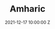 ---
title: Amharic
date: 2021-12-17 10:00:00 Z
layout: simple
description: "
  **የትሪገራይዝ የግላዊነት ፖሊሲ** 
  \n\n\n 
  **ክፍል አንድ፡ የትሪገራይዝ ማንነት** 
  \n\n\n 
  **የእርስዎን ውሂብ፣ ግላዊነት እና የግል መረጃ መጠበቅ ለትሪገራይዝ ስቲቺንግ እና ለተባባሪዎቻችን በጣም አስፈላጊ ነው። ትሪገራይዝ ኬንያ ሃላፊነቱ የተወሰነ የግል ድርጅት፣ ትሪገራይዝ ስቲቺንግ ኢትዮጵያ ቅርንጫፍ፣ ትሪገራይዝ ኢንዲያ፣ ትሪገራይዝ ቢቪ፣ ትሪገራይዝ ደቡብ አፍሪካ NPO፣ ትሪገራይዝ ላብስ unipessoal Lda (“እኛ” ወይም “የኛ” ተባባሪዎች ናቸው) ። ደንበኞቻችን (\"ተጠቃሚዎች\") በተለያዩ መድረኮቻችን የምንሰጣቸውን አገልግሎቶች፣ ምርቶች እና መረጃዎች ሲጠቀሙ ደህንነት እንዲሰማቸው ማድረግ ለኛ በጣም አስፈላጊ ነው።**
  \n\n\n
  **ይህ መመሪያ ከእርስዎ የምንሰበስበው ወይም እርስዎ ያቀረቡልን ማንኛውም የግል መረጃ የሚስተናገድበትን መሰረት ይተነትናል። ከእርስዎ የምንሰበስበውን የመረጃ አይነቶች እንዴት እንደምንጠቀምበት፣ለሶስተኛ ወገኖች የምንካፈልበትን ሁኔታዎች እና እርስዎ ከሚሰጡን የግል መረጃዎች ጋር በተያያዘ የእርስዎን መብቶች ለመረዳት እባክዎ ይህን የግላዊነት ፖሊሲ በጥንቃቄ ያንብቡ።**
  \n\n\n
  **የእኛን መድረክ፣ አፕሊኬሽኖች፣ ድረ-ገጾችን (\"አገልግሎቶቹን\") ሲጠቀሙ እውቅናዎን እንዲያሳዩ ይጠየቃሉ አስፈላጊ ሆኖ ከተገኘም በዚህ መመሪያ ውስጥ ለተገለጹት ነገሮች ፈቃድዎን እንዲሰጡ ይጠየቃሉ።**
  \n\n\n
  **ይህ የግላዊነት ፖሊሲ በትሪገራይዝ ስቲቺንግ እና ተባባሪዎቻችን እንዲሁም በቡርኪና ፋሶ፣ ካሜሮን፣ ኬንያ፣ ኢትዮጵያ፣ ህንድ፣ ፖርቹጋል፣ ደቡብ አፍሪካ እና ኔዘርላንድ በሚገኙ አጋሮቻችን አማካኝነት በመረጃ ሂደት ላይ ተፈጻሚ ይሆናል።**
  \n\n\n
  ይህ የግላዊነት ማስታወቂያ በትሪገራይዝ ስቲቺንግ እና በተባባሪዎቹ ስም የቀረበ ነው። ስለዚህ በዚህ የግላዊነት ፖሊሲ ውስጥ \"ትሪገራይዝ\"፣ \"እኛ\" ወይም \"የኛ\" በለን ስንጠቅስ የእርስዎን መረጃ ወይም ውሂብ ለማሰናዳት ወይም ለመቆጣጠር ሃላፊነት ያለው የሚመለከተውን የትሪገራይዝ ተባባሪ አካልን እየጠቀስን ነው። ከእኛ ጋር አንድ ምርት ወይም አገልግሎት ሲገዙ የትኛው አካል የውሂብዎ ተቆጣጣሪ እንደሚሆንም እናሳውቅዎታለን።
  \n\n\n
  ይህንን የግላዊነት ፖሊሲ በተመለከተ ጥያቄዎች እና አስተያየቶች የተበረታቱ ናቸው። ጥያቄ ወይም አስተያየት በሚኖር ጊዜ ለውሂብ/መረጃ ጥበቃ ኦፊሰራችን ሲልቪያ ቦወር መቅረብ ይኖርባቸዋል።
  \n\n\n
  **ክፍል 2 - ከአገልግሎቶች፣ ምርቶች እና መረጃዎች ጋር በተገናኘ የእኛ የውሂብ/መረጃ ማሰናዳት ሂደት አጠቃላይ እይታ**
  \n\n\n
  በሚከተሉት  ጊዜያት  መረጃዎን  እንዲሰጡን  ይጠየቃሉ፡-
  \n\n
  -   በድረ-ገጻችን፣  አፕሊኬሽኖቻችን፣  ዲጂታል  እሴቶቻችን (እንደ  ፌስቡክ  ሜሴንጀር፣  ትዊተር፣  ዋትስአፕ፣  ኢንስታግራም)  ላይ  ቅጾችን  ሲሞሉ  ወይም  በኤስኤምኤስ፣  በስልክ፣  በኢሜል  ወይም  በሌላ  መንገድ  ከእኛ  ጋር  ሲፃፃፉ; \n\n
  -   የእኛን  አገልግሎቶች፣  ምርቶች  ወይም  ቅናሾችን  ለመጠቀም  ሲመዘገቡ፣  ለዜና  መጽሄታችን፣  የማስተዋወቂያ  ኢሜይሎች  ወይም  ሌሎች  የግብይት  ቁሶች  ለማግኘት  ሲመዘገቡ፤ \n\n
  -   በእኛ  መድረኮች  የሚያገኟቸውን  አገልግሎቶች  ወይም  ምርቶች  ሲጠቀሙ;\n\n
  -   በእኛ  መድረኮች  የሚያገኟቸውን  አገልግሎቶች  ወይም  ምርቶች  ደረጃ  ሲሰጡ\n\n
  -   በእኛ  መድረኮች  ባገኟቸውን አገልግሎቶች  ወይም  ምርቶች  ላይ  ችግር  ሲያጋጥም; ወይም\n\n
  -   አገልግሎቶቻችንን  ለመገምገም  ወይም  ለእርስዎ  የምንሰጥዎትን  የአገልግሎት  ጥራት  ለማሻሻል  ለምርምር  ዓላማ  የምንጠቀምባቸውን  የዳሰሳ  ጥናቶችን  ሲያጠናቅቁ\n\n
  \n\n\n
  ለእነዚህ ዓላማዎች እንድትሰጡን የሚጠየቁት መረጃዎች የእርስዎን ጾታ፣ የልደት ቀን፣ ስልክ ቁጥር፣ ያገኟቸውን ምርቶች ወይም አገልግሎቶች፣ ምርት የተቀበሉበትን ቦታ፣ አገልግሎት ወይም መረጃ የተቀበሉበትን ቦታ፣ የተመለሱ ሽልማቶችን ወይም ተጨማሪ መረጃን ሊያካትቱ ይችላሉ። ለበለጠ መረጃ ማንነትዎን እንደ የፊትዎ ምስል ባለ መረጃ እንዲያረጋግጡ ሊጠየቁ ይችላሉ።
  \n\n\n
  **ክፍል 3 - ልዩ የማስናዳት ተግባራት፣ አይነት እና የአጠቃቀም ዓላማ**
  \n\n\n
  **3.1 ድረ-ገጾቻችንን ሲጠቀሙ**
  \n\n\n
  <b>የውሂብ አይነቶች፡- </b>አገልግሎት የሚጠይቀው መሳሪያ የአይ ፒ አድራሻ፣ የሚጠቀምበት ቀን እና ሰአት፣ የተጠየቀው ፋይል ስም እና URL፣ መዳረሻ የሚገኝበት ድህረ ገጽ (“ማጣቀሻ URL”)፣ ጥቅም ላይ የሚውለው አሳሽ(web browser) እና አስፈላጊ ሆኖ ሲገኝ የመሣሪያዎ ስርዓተ ክወና እና የመዳረሻ አቅራቢዎ ማንነት።
  \n\n\n
  <b>የውሂብ ጠቀሜታ፡- </b>ወደ ድረ-ገጻችን እንዲያደርሱዎት ለማድረግ ከላይ ያለውን መረጃ እንጠቀማለን፣ ድህረ ገጹ የበይነመረብ ግንኙነትን በተቀላጠፈ ሁኔታ መመስረት እና ለመጠቀም ቀላል ለማድረግ፤ የስርዓቱን ደህንነት እና መረጋጋት ለመተንተን, እንዲሁም ለተጨማሪ አስተዳደራዊ ዓላማዎች ጠቀሜታ ላይ ይውላል።
  \n\n\n
  <b>ለመጠቀማችን የቀረበ ምክንያት፡ </b>ህጋዊ ፍላጎቶች (አንቀጽ 6 (1) (ረ) GDPR)። የእኛ ህጋዊ ፍላጎት ከላይ በተዘረዘሩት የመረጃ አሰባሰብ ዓላማዎች ላይ የተመሰረተ ነው። እርስዎን ለመለየት ዓላማ የተሰበሰበውን መረጃ አንጠቀምም። ከላይ ያለውን የግል መረጃ የማቅረብ ግዴታ የለብዎትም። ነገር ግን፣ እንደዚህ አይነት የግል መረጃዎች ካልተሰጡ ድረ-ገጾቹን መጠቀም አይችሉም።
  \n\n\n
  <b>የማጠራቀሚያ ጊዜ፡ </b>ማንኛውም ከደህንነት ጋር ተዛማጅነት ያለው ክስተት (ለምሳሌ የDDoS ጥቃት) እስካልተፈጠረ ድረስ ተጠቃሚን እንድንለይ የሚፈቅደን መረጃ ከ14 ቀናት በኋላ ይወገዳል። ከደህንነት ጋር ተዛማጅነት ያለው ክስተት ካለ የአገልጋይ መዝገብ ማስታወሻ ፋይሎች ከደህንነት ጋር ተያያዥነት ያለው ክስተቱ እስኪወገድ እና ሙሉ በሙሉ እስኪገለፅ ድረስ አይወገዱም።
  \n\n\n
  **3.2 እኛ በምንመራቸው የመሣሪያ ስርዓቶች ላይ አገልግሎቶችን ወይም ምርቶችን ለማግኘት ሲመዘገቡ**
  \n\n\n
  <b>የውሂብ ዓይነቶች የሚከተሉትን ያካትታሉ: </b>ጾታ, የልደት ቀን, የፊትዎ ምስል
  \n\n\n
  <b>የዚህ ውሂብ አጠቃቀሞች፡- </b>የተጠቃሚ መለያ ለእርስዎ ለማቅረብ እና በመሣሪያ ስርዓቶች የምንሰጣቸውን አገልግሎቶች፣ ምርቶች እና መረጃዎች ለማግኘት ከላይ ያለውን ውሂብ እንጠቀማለን። (አማራጭ ያልሆነ) መረጃው ካልተሰጠ አገልግሎቶቻችንን ማግኘት አይቻልም።
  \n\n\n
  <b>ለመጠቀማችን የቀረበ ምክንያት፡ </b>የውል አፈጻጸም (አንቀጽ 6 (1) (ለ) GDPR / ስምምነት (አንቀጽ 9 (2) (ሀ) GDPR)።
  \n\n\n
  <b>የማጠራቀሚያ ጊዜ፡ </b>መለያዎ እንዲሰረዝ ሲጠይቁ የእርስዎ ውሂብ ይሰረዛል ወይም ማንነት አልባ ይደረጋል (እና ከተለየ የተፈጥሮ ሰው ጋር መያያዝ አይቻልም)። መለያዎ ከ12 ወራት በላይ ያልተጠቀሙበት ከሆነ፣ አገልግሎቶቻችንን መጠቀም ለመቀጠል መፈለግዎን ለማረጋገጥ ጥያቄ እናቀርብሎታለን። ከዚያም ለቀጣይ 12 ወራት የተጠቃሚ መለያዎት ጥቅም ላይ ካልዋለ፣ መለያዎትን እንሰርዘዋለን እና ውሂቦትን ማንነት አልባ እናደርገዋለን (ከአንድ የተወሰነ የተፈጥሮ ሰው ጋር መገናኘት አይቻልም)።
  \n\n\n
  **3.3 አገልግሎቶችን፣ ምርቶች ወይም መረጃዎችን በምናስተዳድራቸው መድረኮች ላይ ሲደርሱዎት**
  \n\n\n
  የውሂብ አይነቶች የሚያጠቃልሉት፡ ጾታ፣ የትውልድ ቀን፣ የፊትዎ ምስል፣ የተቀበሉት የአገልግሎት አይነት፣ ምርት ወይም መረጃ፣ አገልግሎቱን ያቀረቡልዎ ተዋናይ ወይም የምርት ቀን፣ ምርት ወይም መረጃ፣ የእርስዎ ግምገማ የተቀበሏቸው የአገልግሎቶች፣ ምርቶች እና መረጃዎች ጥራት፣ እንደ ታማኝነት ነጥቦች ('ቲኮ ማይልስ') ያሉ ማበረታቻዎችን ይገባኛል እንደጠየቁ፣ ማበረታቻዎችን/ታማኝነትን ነጥብ ይገባኛል የጠየቁበት እና ምን ያህል ማበረታቻዎችን/ታማኝነትን ነጥብ እንደተጠቀሙ።
  \n\n\n
  የዚህ ውሂብ አጠቃቀሞች፡- በመድረኮቻችን የምንሰጣቸውን አገልግሎቶች፣ ምርቶች እና መረጃዎች ለእርስዎ ለማቅረብ ከላይ ያለውን ውሂብ እንጠቀማለን። እንዲሁም መረጃውን የምንጠቀመው የሚያገኟቸው የአገልግሎት፣ ምርቶች እና መረጃዎች ብዛት እና ጥራት ለማሻሻል፣ ያገኟቸውን አገልግሎቶች፣ ምርቶች እና መረጃዎች ለማረጋገጥ፣ ላገኙት አገልግሎት፣ ምርት እና መረጃ ለአቅራቢዎች እና አገልግሎት አቅራቢዎች ወጪ ለመመለስ እና ለማረጋገጥ ነው። ከመድረክዎቻችን አገልግሎቶችን፣ ምርቶች እና መረጃዎችን ለማግኘት እና ለመጠቀም ብቁነትዎ፣ እንደ በዘፈቀደ ቁጥጥር የተደረጉ ሙከራዎችን የመሳሰሉ የምርምር ጣልቃገብነቶችን ተግባራዊ ለማድረግ፣ የምርምር ጣልቃገብነቶችን ውጤታማነት ለመገምገም፣ በአገልግሎታችን ላይ ለሚሰጡ አገልግሎቶች፣ ምርቶች ወይም መረጃዎች ገንዘብ ሰጪዎች ሪፖርት ለማድረግ፣ የተጠቃሚን ጥናት ለማካሄድ እና እርስዎን በመድረኮቻችን ያገኟቸውን አገልግሎቶች፣ ምርቶች እና መረጃዎችን እንዴት ማሻሻል እንደምንችል ከእርስዎ ጋር ለመከታተል። ውሂብ ካልቀረበ የእኛን አገልግሎቶች፣ ምርት ወይም መረጃ (አማራጭ ያልሆነ) ማግኘት አይቻልም።
  \n\n\n
  <b>ለመጠቀማችን የቀረበ ምክንያት፡ </b>የውል አፈጻጸም (አንቀጽ 6 (1) (ለ) GDPR / ስምምነት (አንቀጽ 9 (2) (ሀ) GDPR)።
  \n\n\n
  <b>የማጠራቀሚያ ጊዜ፡ </b>መለያዎ እንዲሰረዝ ሲጠይቁ የእርስዎ ውሂብ ይሰረዛል ወይም ማንነት-አልባ ይሆናል ( ከተለየ የተፈጥሮ ሰው ጋር መያያዝ አይቻልም)።
  \n\n\n
  **3.4 እኛ በምናስተዳድራቸው መድረኮች ለርስዎ የአገልግሎቶች፣ ምርቶች ወይም መረጃዎች ቀጥተኛ ግብይት ማቅረብ**
  \n\n\n
  <b>የውሂብ አይነቶች የሚያጠቃልሉት፡ </b>ጾታ፣ የትውልድ ቀን፣ የፊትዎ ምስል፣ የተቀበሉት የአገልግሎት አይነት፣ ምርት ወይም መረጃ፣ አገልግሎቱን ያቀረቡልዎ ተዋናይ ወይም የምርት ቀን፣ ምርት ወይም መረጃ፣ የእርስዎ ግምገማ የተቀበሏቸው የአገልግሎቶች፣ ምርቶች እና መረጃዎች ጥራት፣ እንደ ታማኝነት ነጥቦች ('ቲኮ ማይልስ') ያሉ ማበረታቻዎችን ይገባኛል እንደጠየቁ፣ ማበረታቻዎችን/ታማኝነትን ነጥብ ይገባኛል የጠየቁበት እና ምን ያህል ማበረታቻዎችን/ታማኝነትን ነጥብ እንደተጠቀሙ።
  \n\n\n
  <b>የዚህ ውሂብ አጠቃቀሞች፡ </b>ከላይ ያለውን ውሂብ አገልግሎቶችን፣ ምርቶችን ለማስተዋወቅ ወይም ለእርስዎ ፍላጎት ይሆናሉ ብለን የምናምንበትን መረጃ ለእርስዎ ለመስጠት እንጠቀማለን። በማንኛውም ጊዜ የግብይት መተግበሪያ ማስተካከል ይችላሉ (1) አቁም የሚለውን ጽሁፍ በአገልግሎታችን ለመመዝገብ ወደ ተጠቀሙበት አጭር ኮድ ቁጥር በመላክ (2) እርስዎን በእኛ መድረክ ለመመዝገብ የረዳዎትን ቀስቃሽ በማነጋገር እና በማሳወቅ (3) ባጋራናቸው ስልክ ቁጥሮች በቀጥታ በመደወል (4) “አቁም”  የሚል የዋትስአፕ ወይም የፌስቡክ መልእክት በመላክ ወይም (5) ኢሜል በመላክ።
  \n\n\n
  <b>ለመጠቀማችን የቀረበ ምክንያት፡ </b>ፍቃድ (አንቀጽ 6 (1) (ሀ) GDPR)።
  \n\n\n
  <b>የማጠራቀሚያ ጊዜ፡ </b>መለያዎ እንዲሰረዝ ሲጠይቁ የእርስዎ ውሂብ ይሰረዛል ወይም ማንነት-አልባ ይሆናል ( ከተለየ የተፈጥሮ ሰው ጋር መያያዝ አይቻልም)።
  \n\n\n
  **3.5 ለምርምር እና ስታቲስቲካዊ ዓላማዎች ከጤናዎ ጋር የተዛመደ መረጃን ስለመጠቀም**
  \n\n\n
  <b>የውሂብ አይነቶች የሚያጠቃልሉት፡- </b>ከእኛ ያገኟቸውን የጤና ምርቶች ወይም አገልግሎቶች መዝገቦች፣ ሌሎች የእኛን ምርቶች ወይም አገልግሎቶች በሚጠቀሙበት ወቅት በቀጥታም ሆነ በተዘዋዋሪ ያቀረቡትን የጤና መረጃ።
  \n\n\n
  <b>የዚህ መረጃ አጠቃቀሞች፡- </b>ይህን መረጃ የምናቀናብረው ከጾታዊ ሥነ ተዋልዶ ጤና አገልግሎቶች እና ምርቶች አጠቃቀም እና አወሳሰድ ጋር በተገናኘ ምርምር ለማድረግ እና በጤና ምርቶች፣ አገልግሎቶች ወይም መረጃዎች በመልክዓ ምድር በተለያየ አጠቃቀም ላይ አጠቃላይ አሃዛዊ መረጃን ለማዘጋጀት ከእርስዎ ያገኘነው መረጃ ከስነ-ሕዝብ መረጃ ጋር ሊዛመድ ይችላል። ማንኛውም እንደዚህ ያለ መረጃ በይፋ የሚገኝ ከሆነ፣ ማንነቱ ሳይገለጽ እንደ ማጠቃለያ አሃዛዊ መረጃ የሚቀርብ ይሆናል።
  \n\n\n
  <b>ለመጠቀማችን የቀረበ ምክንያት፡ </b>. ይህ ሂደት ለሳይንሳዊ ምርምር ወይም ስታትስቲካዊ አላማ አስፈላጊ ነው, እናም ማንነትን የማይገልጹ እና የተጠቃለሉ አሃዛዊ መረጃዎችን አንድን ሰው ለይቶ ለማወቅ በምንም ሁኔታ በማይቻልበት መልኩ ይፋ እናደርጋለን። (አንቀጽ 9 (2) (j) DSVGO; ንኡስ አንቀጽ 27 (1) BDSG)። ለነዚህ አላማዎች መረጃን ለማቀናበር ያለን ህጋዊ ፍላጎት ለገንዘብ ለጋሾቻችን ሪፖርት ለማድረግ፣ ለጤና ጥበቃ ሚኒስቴር መስሪያ ቤቶች ህጋዊ ሪፖርት ለማቅረብ እና ለህዝብ ጥቅም የሚጠቅመውን ሁለንተናዊ የጤና አገልግሎት ተደራሽነትን ለመደገፍ ነው። ከሁኔታዎች ጋር በተያያዙ ምክንያቶች በማንኛውም ጊዜ ወደ <privacy@triggerise.org> ኢሜል በመላክ እንዲህ ዓይነቱን ሂደት መቃወም ይችላሉ።
  \n\n\n
  <b>የማጠራቀሚያ ጊዜ፡- </b>አሃዛዊ መረጃውን የምናዘጋጅበት መሰረት የሚሆነው የውሂብዎ የማከማቻ ጊዜ በክፍል 3.2 መሰረት ከተቀናበረበት ጊዜ ጋር ይዛመዳል። የውሂብ ሂደትዎን ከተቃወሙ፣ የእርስዎ ውሂብ ከአሁን በኋላ ለዚህ ዓላማ ጥቅም ላይ አይውልም ። አሃዛዊ መረጃውም ማንነት-አልባ ይሆናል።
  \n\n\n
  **ክፍል 4 - ኩኪዎች እና በድረ-ገፃችን ላይ ክትትል**
  \n\n\n
  የእኛ ድረ-ገጾች \"ኩኪዎች\" የሚባሉትን ይጠቀማሉ። ኩኪዎች በበይነ መረብ አሳሽ ላይ ወይም በበይነ መረብ አሳሽ ውስጥ በተጠቃሚው መሳሪያ (ኮምፒውተር፣ ታብሌት ወይም ስልክ) ውስጥ የተከማቹ የጽሁፍ ፋይሎች ናቸው። እኛ \"ኩኪዎች\" የሚለውን ቃል በድረ-ገጻችን ላይ ሁሉንም መረጃዎች የሚሰበስቡ መሳሪያዎችን (ለምሳሌ የአይፒ አድራሻዎች, የተጠቃሚዎች ጉብኝት ቦታ እና ጊዜ) ለማመልከት እንጠቀማለን። በዚህ መንገድ የተሰበሰበው የተጠቃሚው መረጃ ማንነቱን በማያጋልጥ መልኩ ነው። ውሂቡ ከተጠቃሚው ሌላ የግል ውሂብ ጋር አብሮ አይከማችም። ይህ ሂደት የሚካሄደው በህጋዊ መሰረት ነው ወይም ህግ በሚጠየቅበት ጊዜ በእርስዎ ፍቃድ ላይ በመመስረት ነው።
  \n\n\n
  **ክፍል 5 - የእርስዎን የግል ውሂብ የት ነው የምናከማቸው?**
  \n\n\n
  ከእርስዎ የምንሰበስበው ግላዊ መረጃ በአውሮፓ ህብረት (አውሮፓ) የአማዞን ድር አገልግሎቶች EMEA SARL ላይ በሉክሰምበርግ የንግድ መቀመጫ ካለው ድርጅት ጋር ይቀመጣል። ይህ መረጃ ግን ከአውሮፓ ኢኮኖሚክ አካባቢ (ኢኢኤ) ውጪ በሚሰሩ ንዑስ አቀናባሪዎች በውሂብ ሂደት ተጨማሪ ስምምነት መሰረት  አንቀጽ 44 እና ተከታይ GDPR ሊቀናበር ይችላል። በሶስተኛ ሀገሮች ውስጥ ለመስራት በሶስተኛ ሀገር ውስጥ ተገቢውን የጥበቃ ደረጃ  በአንቀጽ 46 GDPR እንደተጠቀሰው ማቅረብ የሚችል ከሆነ (ማለትም በአንቀጽ 49 GDPR ስር እንደሚገኙ እንደ መደበኛ የውሂብ ጥበቃ አንቀጾች፣ ወይም ልዩ ሁኔታዎች ያጠቃልላል)።
  \n\n
  በአሳሽዎ እና በድረ-ገፃችን መካከል ሚስጥራዊ መረጃ የትራንስፖርት ንብርብር ደህንነት (\"TLS\") በመጠቀም በተመሰጠረ መልኩ ይተላለፋል። ሚስጥራዊነት ያለው መረጃ በሚያስተላልፉበት ጊዜ አሳሽዎ የእኛን ሰርተፍኬት ማረጋገጥ የሚችል መሆኑን ሁልጊዜ ማረጋገጥ አለብዎት።
  \n\n\n
  **ክፍል 6 - የግል ውሂብዎን ይፋ ስለማድረግ**
  \n\n\n
  በመረጃ ማቀናበሪያ ስምምነት ላይ በመመስረት እንደ መረጃ አቀናባሪ ሆነው የሚያገለግሉና እንዲሁም አገልግሎቶቻችንን ለማካሄድና እና ጠብቆ ለማቆየት የቴክኒክ አገልግሎት አቅራቢዎችን እንጠቀማለን። ከኢኢኤ (ወይም \"ሶስተኛ ሀገራት\") ውጪ በኛ በኩል የግል መረጃን የሚያዘጋጁ አገልግሎት አቅራቢዎች ጥቅም ላይ የሚውሉት ተቀባዩ የአውሮፓ ኮሚሽን ውሳኔ ከተቀበለ ነው። ለዚህ ሶስተኛ ሀገር ተገቢነት፣ተስማሚ ወይም ተገቢ ዋስትናዎች ወይም ሌላ ተገቢ የጥበቃ ፈቃድ ማስተላለፍ በሚመለከተው ህግ ስር ይገኛል። በተጨማሪም፣ ከላይ በአንቀጽ 3 ከተዘረዘሩት አላማዎች በስተቀር የእርስዎን ግላዊ መረጃ ለሶስተኛ ወገኖች አናስተላልፍም።
  \n\n\n
  <b>ለመጠቀማችን የቀረበ ምክንያት፡ </b>የግል መረጃን ወደ አቀናባሪ ለማዘዋወር እና በአቀነባባሪው የሚሰራበት ህጋዊ መሰረት እንደ ዳታ ተቆጣጣሪዎች በምንተማመንበት ህጋዊ መሰረት ይወሰናል (ከላይ ክፍል 3 ይመልከቱ)
  \n\n
  እኛ ወይም አጋሮቻችን የእርስዎን የግል ውሂብ ለማሳየት ወይም ለማጋራት በምንሰራበት የግዛት ክልል ውስጥ ባሉ የአካባቢ ህጎች መሰረት ከተፈለገን።
  \n\n\n
  <b>ለመጠቀማችን የቀረበ ምክንያት፡ </b>ህጋዊ ግዴታ።
  \n\n
  እንዲሁም በዚህ የግላዊነት ማስታወቂያ ውስጥ ለተዘረዘሩት አላማዎች ለግል ውሂብዎ ሙሉ ጥበቃ በሚሰጡ አግባብነት ያላቸው የውሂብ ማቀናበሪያ ስምምነቶች መሰረት ግላዊ መረጃዎን ከታመኑ የምርምር አጋሮች ጋር ልንጋራ እንችላለን።
  \n\n\n
  **ክፍል 7 - የእርስዎን የግል ውሂብ ለምን ያህል ጊዜ እንይዛለን**
  \n\n\n
  አገልግሎቶቹን ለእርስዎ ለማቅረብ፣ ሊነሱ የሚችሉ ልዩ ጉዳዮችን ለመፍታት ወይም በሌላ መልኩ በህግ ወይም በማንኛውም አግባብነት ባለው የቁጥጥር አካል በተጠየቀው መሰረት ከላይ ያለውን መረጃ አስፈላጊ እስከሆነ ድረስ እንይዘዋለን። ለሚመለከታቸው የማቀናበሪያ ተግባራት ልዩ የማከማቻ ጊዜዎች ከላይ በክፍል 3 ተዘርዝረዋል።
  \n\n\n
  የእርስዎ ግላዊ መረጃ ለሁለት የተለያዩ ዓላማዎች ጥቅም ላይ የሚውል ከሆነ በጣም ረጅም ጊዜ ያለው ዓላማ እስኪያልቅ ድረስ እናቆየዋለን፣ ነገር ግን አጭር ጊዜው እንዳለቀ ለአጭር ጊዜው አላማ መጠቀሙን እናቆማለን።
  \n\n\n
  የእርስዎን የግል ውሂብ መዳረሻ ለሚመለከተው ዓላማ(ዎች) መጠቀም ላለባቸው ሰዎች ገድበናል። የእኛ የማቆያ ጊዜዎች በተመጣጣኝ የንግድ ፍላጎቶች ላይ የተመሰረቱ ናቸው፣ ከአሁን በኋላ አስፈላጊ ያልሆነው  የእርስዎ ግላዊ ውሂብ ማንነት-አልባ ይደረጋል። (እና ማንነቱ ያልተገለጸው መረጃ ሊቆይ ይችላል) ወይም ደህንነቱ በተጠበቀ መልኩ ይወድማል።
  \n\n\n
  ማንኛውንም የህግ፣የሂሳብ አያያዝ ወይም የሪፖርት ማቅረቢያ መስፈርቶችን ለማርካት ጨምሮ የሰበሰብናቸውን አላማዎች ለመፈጸም አስፈላጊ እስከሆነ ድረስ የእርስዎን ግላዊ መረጃ እናቆየዋለን።
  \n\n\n
  ለግል ውሂቡ ተገቢውን የማቆያ ጊዜ ለመወሰን፣የግል ውሂቡን መጠን፣ተፈጥሮ እና ትብነት፣ያልተፈቀደለት የግል ውሂብ አጠቃቀምዎ ወይም ይፋ ማድረግ ሊያደርስ የሚችለውን ጉዳት፣የግል ውሂብዎን የምናቀናብርባቸው አላማዎች እና እነዚያን አላማዎች በሌሎች መንገዶች እና በሚመለከታቸው የህግ መስፈርቶች ማሳካት እንደምንችል ማረጋገጥ ናቸው።
  \n\n\n
  **ክፍል 8 - የእርስዎ መብቶች**
  \n\n\n
  በGDPR ስር፣ ከግል መረጃዎ ጋር በተገናኘ (ከዚህ በታች እንደተዘረዘረው) የተለያዩ መብቶች አሎት። በ<privacy@triggerise.org> ላይ እኛን በማነጋገር እነዚህን ሁሉ መብቶች መጠቀም ይቻላል።
  \n\n\n
  <b>ስምምነቱን የመሰረዝ መብት፡ </b>በማንኛውም ጊዜ በሚከተለው አድራሻ <privacy@triggerise.org> በኢሜል በማሳወቅ ወይም ወደ አገልግሎቱን በምንሰጥባቸው ሃገራት በሚገኙ አጫጭር ኮዶች ኤስኤምኤስ በመላክ ፍቃድዎን የመሰረዝ መብት አለዎት። ፈቃድዎን በመሰረዝ፣ እስከ ተሰረዘበት ጊዜ ድረስ ባለው ስምምነት ላይ የተመሰረተው የሂደቱ ህጋዊነት አይጎዳም።
  \n\n\n
  <b>የመቃወም መብት: </b>በአንቀጽ 21 DSGVO ሥር ያሉትን ሁኔታዎች መሰረት በማድረግ የመቃወም መብት አልዎት።   ከዚህ በታች የበለጠ ዝርዝር መረጃ ያገኛሉ፡-
  \n\n
  - ቅንብሩ በህጋዊ ፍላጎቶች ላይ የተመሰረተ ከሆነ የመቃወም መብት፡ እንደ ዳታ ባለቤት፣ ከሁኔታዎ ጋር በተገናኘ በማንኛውም ጊዜ የእርስዎን ግላዊ መረጃ መቀናበር በአንቀጽ 6 (1) (ሠ) ወይም (ረ) GDPR ላይ በመመስረት በእነዚያ ድንጋጌዎች ላይ የተመሠረተ መገለጫን ጨምሮ የመቃወም መብት አለዎት። ፣ ከእርስዎ የተለየ ሁኔታ ጋር በተገናኘ ተቃውሞ በሚፈጠርበት ጊዜ፣ ፍላጎቶችዎን፣ መብቶችዎን እና ነጻነቶችዎን የሚሽረው ሂደት ወይም ህጋዊ የይገባኛል ጥያቄዎችን ለማቋቋም፣ ለመለማመድ ወይም ለመከላከል አሳማኝ ህጋዊ ምክንያቶችን እስካላሳየን ድረስ የእርስዎን የግል መረጃ ከአሁን በኋላ አናቀናብርም።
  \n\n
  - <b>የግል ውሂቦን ለአሃዛዊ መረጃ አገልግሎት መቀናበርን የመቃወም መብት፡</b> እኛ ለአሃዛዊ መረጃ ዓላማዎች የግል ውሂቦን ለማቀናበር ከሆነ በአንቀጽ 9 መሠረት (2) (በ) DSGVO, ክፍል 27 (1) BDSG, ከሁኔታዎ ጋር በተገናኘ በማንኛውም ጊዜ የእርስዎን ግላዊ መረጃ መቀናበር መቃወም ይችላሉ። እንዲህ ዓይነት ተቃውሞ በሚኖርበት ጊዜ አሠራሩ የሕዝብን ጥቅም ለማስጠበቅ አስፈላጊ ካልሆነ በስተቀር ለዚህ ዓላማ የሚመለከተውን የግል መረጃ አናቀናብርም። ቅንብሩን ማቋረጥ የማይቻል ወይም ግንዛቤን በእጅጉ የሚጎዳ ካልሆነ በስተቀር ለስታቲስቲክስ ዓላማዎች የስታቲስቲክስ ዓላማዎች እና የማቀነባበሪያው ሂደት መቀጠል አስፈላጊ ነው.
  \n\n
  - <b>ቀጥተኛ ግብይትን የመቃወም መብት፡-</b> የግል መረጃዎ ለቀጥታ ግብይት ዓላማዎች በተዘጋጀበት ጊዜ ለእንደዚህ ዓይነቱ ግብይት የግል መረጃዎን ለማቀናበር በማንኛውም ጊዜ የመቃወም መብት አለዎት፣ ይህም ከመሳሰሉት ቀጥተኛ ግብይት ጋር በተገናኘ መጠን መገለጫ ማድረግን ይጨምራል። ለቀጥታ ግብይት ዓላማዎች ማቀናበርን ከተቃወሙ፣ ለነዚህ ዓላማዎች የእርስዎን የግል ውሂብ ከአሁን በኋላ አናቀናብርም።
  \n\n
  የተቃውሞ መብቶችን ለመጠቀም በማንኛውም ጊዜ ወደ <privacy@triggerise.org> ኢሜል በመላክ ሊያነጋግሩን ይችላሉ።
  \n\n\n
  <b>በቂ መረጃ የማግኘት መብት</b> ፡ እንደ ውሂብ ባለቤት፣ በአንቀጽ 15 GDPR ውስጥ በተገለጹት ሁኔታዎች ውስጥ መረጃ የማግኘት መብት አልዎት። ይህ ማለት የእርስዎን ግላዊ መረጃ እያቀናበርን ስለመሆናችን ከእኛ ማረጋገጫ የማግኘት መብት አለዎት ማለት ነው። እንደዚያ ከሆነ፣ የግል መረጃውን እና በአንቀጽ 15 (1) GDPR ውስጥ የተዘረዘሩትን መረጃዎች የማግኘት መብት አልዎት። ይህ የማቀነባበሪያ አላማዎችን፣ እየተሰሩ ያሉ የግል መረጃዎች ምድቦችን እና የግል ውሂቡ የተገለጸላቸው ወይም የሚገለጡ ተቀባዮችን የተመለከተ መረጃን ያካትታል።
  \n\n\n
  <b>የመደምሰስ መብት / “የመረሳት መብት”</b> ፡ እንደ ውሂብ ባለቤት፣ በአንቀጽ 17 GDPR በተመለከቱት ሁኔታዎች ስር የመሰረዝ (“የመረሳት መብት”) መብት አልዎት። ይህ ማለት በአጠቃላይ የእርስዎን የግል መረጃ መደምሰስ ከእኛ የማግኘት መብት አልዎት። እና በአንቀጽ 17 (1) GDPR ከተዘረዘሩት ምክንያቶች አንዱ ሲተገበር ያለፍላጎት ሳይዘገይ የእርስዎን ግላዊ መረጃ ለማጥፋት እንገደዳለን። መለያዎን በማንኛውም ጊዜ በመሰረዝ ይህንን ማድረግ ይችላሉ። የግል መረጃውን ይፋ ካደረግን እና እሱን ለማጥፋት ከተገደድን ፣ ያለውን ቴክኖሎጂ እና የአተገባበር ወጪን ከግምት ውስጥ በማስገባት የግል ውሂብን ለሚሰሩ ተቆጣጣሪዎች የማሳወቅ ቴክኒካዊ እርምጃዎችን ጨምሮ ምክንያታዊ እርምጃዎችን በመውሰድ የእነዚያን የግል መረጃዎች (የGDPR አንቀጽ 17(2)) ማገናኛ፣ ቅጂ ወይም ብዜት በእንደዚህ አይነት ተቆጣጣሪዎች እንዲሰረዙ እንደጠየቁ ማሳወቅ አለብን። የመደምሰስ መብት (\"የመረሳት መብት\")  በአንቀጽ 17 (3) GDPR ከተዘረዘሩት ምክንያቶች ለአንዱ ማቀነባበር አስፈላጊ ሆኖ ከተገኘ በተለየ ሁኔታ አይተገበርም።  ይህ ሊሆን የሚችለው ለምሳሌ፡ (በአንቀጽ) 17 (3) (ለ) እና (ሠ) GDPR) ስር እንደተቀመጠው ሂደቱ ህጋዊ ግዴታን ለመወጣት ወይም ህጋዊ የይገባኛል ጥያቄዎችን ለማቋቋም፣ ለማካሄድ ወይም ለመከላከል አስፈላጊ ከሆነ የሚሉትን ያካትታል።
  \n\n\n
  <b>የውሂብ መቀናበርን የመገደብ መብት፡-</b> እንደ ውሂብ ባለቤት፣ በአንቀጽ 18 GDPR በተመለከቱት ሁኔታዎች የውሂብ መቀናበርን የመገደብ መብት አልዎት። ይህ ማለት በአንቀጽ 18 (1) GDPR ከተመለከቱት ሁኔታዎች ውስጥ አንዱ ተግባራዊ ከሆነ የማቀነባበሪያውን ገደብ ከእኛ የማግኘት መብት አለዎት ማለት ነው። ይህ ሊሆን የሚችለው፥ ለምሳሌ, የግል መረጃን ትክክለኛነት ከተከራከሩ. በእንደዚህ ዓይነት ሁኔታ, የማቀነባበሪያው ገደብ የግላዊ መረጃን ትክክለኛነት ለማረጋገጥ (አንቀጽ 18 (1) (ሀ) GDPR) ለሚያስችል ጊዜ ይቆያል። መገደብ ማለት የተከማቸ የግል መረጃ የወደፊት መቀናብርን ለመገደብ በሚል አላማ ምልክት ተደርጎበታል (አንቀጽ 4 ቁጥር 3 GDPR)።
  \n\n\n
  <b>የውሂብ ተንቀሳቃሽነት መብት፡</b> እንደ ዳታ ባለቤት፣ በአንቀጽ 20 GDPR በተገለጹት ሁኔታዎች የውሂብ ተንቀሳቃሽነት የማግኘት መብት አልዎት። ይህ ማለት በአጠቃላይ በተዋቀረ፣ በብዛት ጥቅም ላይ በሚውል እና በማሽን ሊነበብ በሚችል ቅርጸት ያቀረቡትን የግል መረጃ የመቀበል እና አሰራሩ በስምምነት ላይ የተመሰረተ ከሆነ ከእኛ ያለምንም እንቅፋት ወደ ሌላ መቆጣጠሪያ የማስተላለፍ መብት አለዎት ማለት ነው። በአንቀጽ 6 (1) (ሀ) ወይም አንቀጽ 9 (2) GDPR ወይም በአንቀጽ 6 (1) (ሀ) GDPR መሠረት ውል እና ሂደቱ የሚከናወነው በራስ-ሰር (አንቀጽ 20 (1) GDPR) ነው። የውሂብ ተንቀሳቃሽነት መብትዎን በሚጠቀሙበት ጊዜ በአጠቃላይ የእርስዎን የግል ውሂብ በቴክኒክ የሚቻል ከሆነ (አንቀጽ 20 (2) GDPR) ከእኛ ወደ ሌላ መቆጣጠሪያ እንዲተላለፍ የማድረግ መብት አለዎት።
  \n\n\n
  <b>የማረም መብት</b> ፡ እንደ ውሂብ ባለቤት፣ በአንቀጽ 16 GDPR በተገለጹት ሁኔታዎች የማረም መብት አልዎት። ይህ ማለት በተለይ በግላዊ መረጃዎ ውስጥ ያሉ የተሳሳቱ ስህተቶችን ማስተካከል እና ያልተሟላ የግል መረጃን ማጠናቀቅ ሲያስፈልግ ሳይዘገይ ከእኛ የመቀበል መብት አለዎት።
  \n\n\n
  <b>ቅሬታ የማቅረብ መብት፡-</b> እንደ ውሂብ ባለቤት፣ በአንቀጽ 77 GDPR ውስጥ በተገለጹት ሁኔታዎች ከተቆጣጣሪ ባለስልጣን ጋር ቅሬታ የማቅረብ መብት አልዎት። ለእኛ ኃላፊነት ያለው ተቆጣጣሪ ባለስልጣን Autoriteit Persoonsgegevens (የኔዘርላንድስ ዳታ ጥበቃ ባለስልጣን)፣ፖስታ ሳጥን 93374፣ 2509 AJ DEN HAAG፣ ኔዘርላንድስ ስልክ፡ +31708888500 ነው።
  \n\n\n
  <b>ስምምነትን የመከልከል መብት፡</b> ስምምነትን ከመሰረዝዎ በፊት በፈቃድ ላይ የተመሰረተ ሂደት ህጋዊነት ላይ ተጽእኖ ሳይደረግ በማንኛውም ጊዜ የእርስዎን የግል ውሂብ እንዳይቀናበር የእርስዎን ስምምነት የመሰረዝ መብት አለዎት።
  \n\n\n
  **ምላሽ ለመስጠት የጊዜ ገደብ**
  \n\n\n
  ለሁሉም ህጋዊ ጥያቄዎች በአንድ ወር ውስጥ  ምላሽ ለመስጠት እንሞክራለን። አንዳንድ ጊዜ ጥያቄዎ ውስብስብ ከሆነ ወይም ብዙ ጥያቄዎችን ካቀረቡ ከአንድ ወር በላይ ሊወስድብን ይችላል። በዚህ አጋጣሚ ወቅታዊ መረጃዎችን በማቅረብ ሂደቱን እናሳውቆታለን።
  የእርስዎን የግል ውሂብ ማሰናዳታችንን እንድናቆም ወይም የግል ውሂብዎን መሰረዝ በእኛ መድረኮች ላይ የሚቀርቡትን አገልግሎቶች፣ ምርቶች ወይም መረጃዎችን ወይም ቢያንስ እነዚያን የአገልግሎቶች፣ ምርቶች ወይም መረጃዎችን ሂደት የሚያስፈልጋቸውን መጠቀም አይችሉም ማለት ነው።
  \n\n\n
   **ክፍል 9- የውሂብ ደህንነት**
  \n\n\n
  የእርስዎን የግል ውሂብ በአጋጣሚ እንዳይጠፋ፣ ሌላ አካል እንዳይጠቀምበት፣ ባልተፈቀደ መንገድ እንዳይደረስበት፣ እንዳይቀየር ወይም እንዳይገለጥ ለመከላከል ተገቢውን የደህንነት እርምጃዎችን አዘጋጅተን ተግብረናል። በተጨማሪም፣ የእርስዎን የግል ውሂብ ማወቅ ላለባቸው ሰራተኞች፣ ወኪሎች፣ ተቋራጮች እና ሌሎች የንግድ ሥራ ያላቸው ሶስተኛ ወገኖች በተገደበ መልኩ እንዲያውቁ እናደርጋላን። የእርስዎን ግላዊ መረጃ በመመሪያችን ላይ ብቻ በመመስረት  የሚያቀናበሩ ሲሆን የሚስጢራዊነት ግዴታም አለባቸው።
  \n\n
  ማንኛውንም የተጠረጠረ የግላዊ መረጃ ጥሰት ለመቋቋም ሂደቶችን አዘጋጅተናል እናም በህግ የተጠየቅንበትን ጥሰት ለእርስዎ እና ለሚመለከተው ተቆጣጣሪ እናሳውቃለን።
  \n\n
  **ክፍል 10 - በዚህ ፖሊሲ ላይ የሚደረጉ ለውጦች**
  \n\n\n
  ወደፊት በግላዊነት መመሪያችን ላይ የምናደርጋቸው ማንኛቸውም ለውጦች በዚህ ገጽ ላይ ይለጠፋሉ፣ እና አስፈላጊ ከሆነ ደግሞ በኤስኤምኤስ፣ በኢሜል ወይም በሌላ ማሳወቂያዎች እናሳውቅዎታለን። ስለዚህ ውሂብዎን እንዴት እንደምናስኬድ ለማወቅ ከጊዜ ወደ ጊዜ እንዲገመግሙት እናበረታታዎታለን።
  "
---